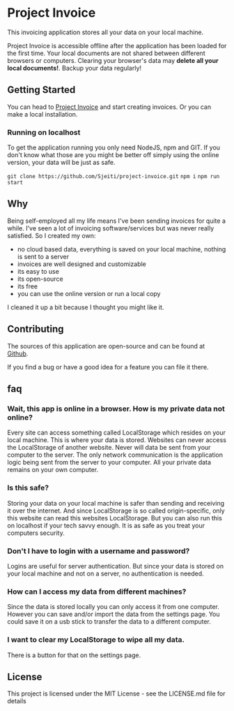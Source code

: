 # Project Invoice

This invoicing application stores all your data on your local machine.
 
Project Invoice is accessible offline after the application has been loaded for the first time.
Your local documents are not shared between different browsers or computers.
Clearing your browser's data may **delete all your local documents!**. Backup your data regularly!


## Getting Started

You can head to [Project Invoice](http://sjeiti.github.io/project-invoice) and start creating invoices.
Or you can make a local installation.

### Running on localhost

To get the application running you only need NodeJS, npm and GIT. If you don't know what those are you might be better off simply using the online version, your data will be just as safe.

`git clone https://github.com/Sjeiti/project-invoice.git`
`npm i`
`npm run start`


## Why 

Being self-employed all my life means I've been sending invoices for quite a while. I've seen a lot of invoicing software/services but was never really satisfied.
So I created my own:

 - no cloud based data, everything is saved on your local machine, nothing is sent to a server
 - invoices are well designed and customizable
 - its easy to use
 - its open-source
 - its free
 - you can use the online version or run a local copy

I cleaned it up a bit because I thought you might like it.


## Contributing

The sources of this application are open-source and can be found at
    [Github](https://github.com/Sjeiti/project-invoice).
    
If you find a bug or have a good idea for a feature you can file it there.
    

## faq

### Wait, this app is online in a browser. How is my private data not online?

Every site can access something called LocalStorage which resides on your local machine. This is where your data is stored. Websites can never access the LocalStorage of another website. Never will data be sent from your computer to the server. The only network communication is the application logic being sent from the server to your computer. All your private data remains on your own computer.

### Is this safe?

Storing your data on your local machine is safer than sending and receiving it over the internet. And since LocalStorage is so called origin-specific, only this website can read this websites LocalStorage. But you can also run this on localhost if your tech savvy enough. It is as safe as you treat your computers security.

### Don't I have to login with a username and password?

Logins are useful for server authentication. But since your data is stored on your local machine and not on a server, no authentication is needed.

### How can I access my data from different machines?

Since the data is stored locally you can only access it from one computer. However you can save and/or import the data from the settings page. You could save it on a usb stick to transfer the data to a different computer.

### I want to clear my LocalStorage to wipe all my data.

There is a button for that on the settings page.


## License

This project is licensed under the MIT License - see the LICENSE.md file for details